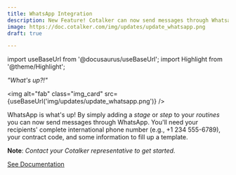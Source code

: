 ```yaml
---
title: WhatsApp Integration
description: New Feature! Cotalker can now send messages through Whatsapp.
image: https://doc.cotalker.com/img/updates/update_whatsapp.png
draft: true

---
```


import useBaseUrl from '@docusaurus/useBaseUrl'; 
import Highlight from '@theme/Highlight';


<div class="card-demo">
<div class="card">
<div class="card__header">

<span className="hero__subtitle"><em>"What's up?!"</em></span>

</div>
<div class="card__image">

<img alt="fab" class="img_card" src={useBaseUrl('img/updates/update_whatsapp.png')} />
<br/>

</div>
<div class="card__body">

WhatsApp is what's up! By simply adding a _stage_ or _step_ to your _routines_ you can now send messages through WhatsApp. You'll need your recipients' complete international phone number (e.g., +1 234 555-6789), your contract code, and some information to fill up a template. 

**Note**: _Contact your Cotalker representative to get started._

</div>
<div class="card__footer">

<a class ="button button--secondary button--block" href="/docs/documentation/automation/admin_routine#stage-type-list">See Documentation</a>
<br/>

</div>
</div>
</div>

